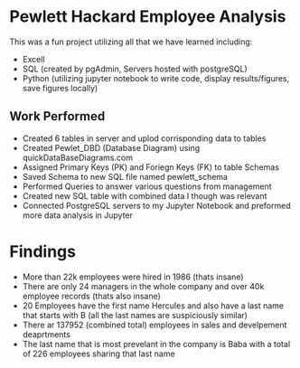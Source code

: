 # Pewlett Hackard Employee Analysis
This was a fun project utilizing all that we have learned including:
* Excell
* SQL (created by pgAdmin, Servers hosted with postgreSQL)
* Python (utilizing jupyter notebook to write code, display results/figures, save figures locally)
## Work Performed
* Created 6 tables in server and uplod corrisponding data to tables
* Created Pewlet_DBD (Database Diagram) using quickDataBaseDiagrams.com
* Assigned Primary Keys (PK) and Foriegn Keys (FK) to table Schemas
* Saved Schema to new SQL file named pewlett_schema
* Performed Queries to answer various questions from management
* Created new SQL table with combined data I though was relevant
* Connected PostgreSQL servers to my Jupyter Notebook and preformed more data analysis in Jupyter
# Findings
* More than 22k employees were hired in 1986 (thats insane)
* There are only 24 managers in the whole company and over 40k employee records (thats also insane)
*  20 Employees have the first name Hercules and also have a last name that starts with B (all the last names are suspiciously similar)
* There ar 137952 (combined total) employees in sales and develpement deaprtments 
* The last name that is most prevelant in the company is Baba with a total of 226 employees sharing that last name
